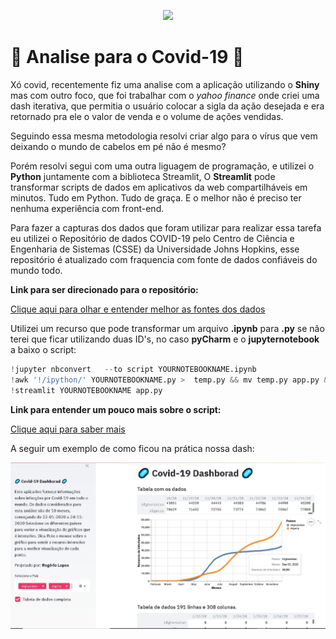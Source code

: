 <p align="center"> 
<img src="https://media.giphy.com/media/JRsY1oIVA7IetTkKVO/giphy.gif">
</p>

# 🦠 Analise para o Covid-19 🦠

Xó covid, recentemente fiz uma analise com a aplicação utilizando o **Shiny** mas com outro foco, que foi trabalhar com o *yahoo finance* onde criei uma dash iterativa, que permitia o usuário colocar a sigla da ação desejada e era retornado pra ele o valor de venda e o volume de ações vendidas.

Seguindo essa mesma metodologia resolvi criar algo para o vírus que vem deixando o mundo de cabelos em pé não é mesmo?

Porém resolvi segui com uma outra liguagem de programação, e utilizei o **Python** juntamente com a biblioteca Streamlit, O **Streamlit** pode transformar scripts de dados em aplicativos da web compartilháveis ​​em minutos. Tudo em Python. Tudo de graça. E o melhor não é preciso ter nenhuma experiência com front-end. 

Para fazer a capturas dos dados que foram utilizar para realizar essa tarefa eu utilizei o Repositório de dados COVID-19 pelo Centro de Ciência e Engenharia de Sistemas (CSSE) da Universidade Johns Hopkins, esse repositório é atualizado com fraquencia com fonte de dados confiáveis do mundo todo.

**Link para ser direcionado para o repositório:**

[Clique aqui para olhar e entender melhor as fontes dos dados](https://github.com/CSSEGISandData/COVID-19)

Utilizei um recurso que pode transformar um arquivo **.ipynb** para **.py** se não terei que ficar utilizando duas ID's, no caso **pyCharm** e o **jupyternotebook** a baixo o script:

```python
!jupyter nbconvert   --to script YOURNOTEBOOKNAME.ipynb
!awk '!/ipython/' YOURNOTEBOOKNAME.py >  temp.py && mv temp.py app.py && rm YOURNOTEBOOKNAME.py
!streamlit YOURNOTEBOOKNAME app.py
```
**Link para entender um pouco mais sobre o script:**

[Clique aqui para saber mais](https://github.com/ChristianFJung/NotebookToWebApp/blob/master/article.md)

A seguir um exemplo de como ficou na prática nossa dash:

<p align="center"> 
<img src="foto.jpeg">
</p>